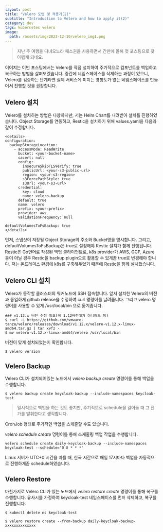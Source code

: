 ```yaml
---
layout: post
title: "Velero 도입 및 적용기(2)"
subtitle: "Introduction to Velero and how to apply it(2)"
category: dev
tags: kubernetes velero
image:
  path: /assets/img/2023-12-10/velero_img1.png
---
```

> 지난 주 여행을 다녀오느라 패스권을 사용하면서 간만에 올해 첫 포스팅으로 찾아뵙게 되네요.

이어지는 이번 포스팅에서는 Velero를 직접 설치하여 주기적으로 컴포넌트를 백업하고 복구하는 방법을 살펴보겠습니다.
중간에 네임스페이스를 삭제하는 과정이 있으니, Velero를 검증하는 단계라면 실제 서비스에 미치는 영향도가 없는 네임스페이스를 만들어서 진행할 것을 권장합니다.

## Velero 설치

Velero를 설치하는 방법은 다양하지만, 저는 Helm Chart를 내려받아 설치를 진행하였습니다.
Object Storage를 연동하고, Restic을 설치하기 위해 values.yaml을 다음과 같이 수정합니다.

```
<details>
configuration:
  backupStorageLocation:
    - accessMode: ReadWrite
      bucket: <your-bucket-name>
      cacert: null
      config:
        insecureSkipTLSVerify: true
        publicUrl: <your-s3-public-url>
        region: <your-s3-region>
        s3ForcePathStyle: true
        s3Url: <your-s3-url>
      credential:
        key: cloud
        name: velero-backup
      default: true
      name: velero
      prefix: <your-prefix>
      provider: aws
      validationFrequency: null

defaultVolumesToFsBackup: true
</details>
```

먼저, 스냅샷이 저장될 Object Storage의 주소와 Bucket명을 명시합니다.
그리고, defaultVolumesToFsBackup은 true로 설정해야 Restic 설치가 함께 진행됩니다.
Restic은 Go언어로 작성된 백업 클라이언트로, k8s provider가 AWS, GCP, Azure 등이 아닐 경우 Restic을 backup plugin으로 활용할 수 있게끔 true로 변경해야 합니다. 저는 온프레미스 환경에 k8s를 구축해두었기 때문에 Restic을 함께 설치했습니다.

## Velero CLI 설치

Velero가 동작할 클러스터의 워커노드에 SSH 접속합니다.
앞서 설치한 Velero의 버전과 동일하게 github release을 수정하여 curl 명령어를 날려줍니다.
그리고 velero 명령어를 사용할 수 있게 /usr/local/bin 으로 옮겨줍니다.

```
### v1.12.x 버전 수정 필요(꼭 1.12버전대가 아니어도 됨)
$ curl -L https://github.com/vmware-tanzu/velero/releases/download/v1.12.x/velero-v1.12.x-linux-amd64.tar.gz | tar xvfz -
$ mv velero-v1.12.x-linux-amd64/velero /usr/local/bin
```

버전이 맞게 설치되었는지 확인합니다.

```
$ velero version
```

## Velero Backup

Velero CLI가 설치되어있는 노드에서 *velero backup create* 명령어를 통해 백업을 수행합니다.

```
$ velero backup create keycloak-backup --include-namespaces keycloak-test
```

> 일시적으로 백업을 하는 것도 좋지만, 주기적으로 schedule을 걸어둘 때 그 진가를 발휘한다고 생각합니다.

CronJob 형태로 주기적인 백업을 스케줄할 수도 있습니다.

*velero schedule create* 명령어를 통해 스케줄링 백업 작업을 수행합니다.

```
velero schedule create daily-keycloak-backup --include-namespaces keycloak-test --schedule="0 8 * * *"
```

Linux 서버가 UTC+0 시간을 따를 때, 한국 시간으로 매일 17시마다 백업을 자동적으로 진행하게끔 schedule하였습니다.

## Velero Restore

마찬가지로 Velero CLI가 있는 노드에서  *velero restore create* 명령어를 통해 복구를 수행합니다.
유사시를 가정하여 keycloak-test 네임스페이스를 먼저 삭제하고, 복구를 진행합니다.

```
$ kubectl delete ns keycloak-test

$ velero restore create --from-backup daily-keycloak-backup-xxxxxxxxxxxxxx
```
